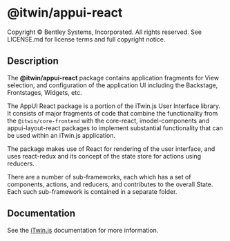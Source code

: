 # @itwin/appui-react

Copyright © Bentley Systems, Incorporated. All rights reserved. See LICENSE.md for license terms and full copyright notice.

## Description

The **@itwin/appui-react** package contains application fragments for View selection, and configuration of the application UI including the Backstage, Frontstages, Widgets, etc.

The AppUI React package is a portion of the iTwin.js User Interface library. It consists of major fragments of code that combine the
functionality from the `@itwin/core-frontend` with the core-react, imodel-components and appui-layout-react packages to implement substantial
functionality that can be used within an iTwin.js application.

The package makes use of React for rendering of the user interface, and uses react-redux and its concept of the state store for
actions using reducers.

There are a number of sub-frameworks, each which has a set of components, actions, and reducers, and contributes to the overall State. Each such
sub-framework is contained in a separate folder.

## Documentation

See the [iTwin.js](https://www.itwinjs.org/learning/ui/appui-react/) documentation for more information.
